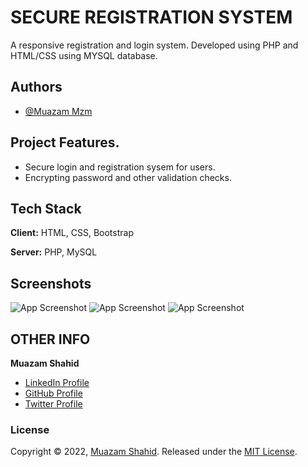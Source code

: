 # SECURE REGISTRATION SYSTEM 

A responsive registration and login system. Developed using PHP and HTML/CSS using MYSQL database.




## Authors

- [@Muazam Mzm](https://github.com/muazam-cmd)

## Project Features.
* Secure login and registration sysem for users.
* Encrypting password and other validation checks.




## Tech Stack

**Client:** HTML, CSS, Bootstrap

**Server:** PHP, MySQL


## Screenshots

![App Screenshot](https://i.ibb.co/Kx5xmHv/ss-1.png)
![App Screenshot](https://i.ibb.co/DGZJwH3/ss-2.png)
![App Screenshot](https://i.ibb.co/rfvcJzD/ss-3.png)



## OTHER INFO
**Muazam Shahid**

* [LinkedIn Profile](https://www.linkedin.com/in/muazam-shahid-65ba46185/)
* [GitHub Profile](https://github.com/muazam-cmd)
* [Twitter Profile](https://twitter.com/Muazam1999)

### License

Copyright © 2022, [Muazam Shahid](https://github.com/muazam-cmd).
Released under the [MIT License](LICENSE).
